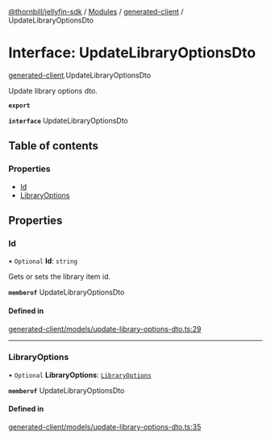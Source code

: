 [@thornbill/jellyfin-sdk](../README.md) / [Modules](../modules.md) / [generated-client](../modules/generated_client.md) / UpdateLibraryOptionsDto

# Interface: UpdateLibraryOptionsDto

[generated-client](../modules/generated_client.md).UpdateLibraryOptionsDto

Update library options dto.

**`export`**

**`interface`** UpdateLibraryOptionsDto

## Table of contents

### Properties

- [Id](generated_client.UpdateLibraryOptionsDto.md#id)
- [LibraryOptions](generated_client.UpdateLibraryOptionsDto.md#libraryoptions)

## Properties

### Id

• `Optional` **Id**: `string`

Gets or sets the library item id.

**`memberof`** UpdateLibraryOptionsDto

#### Defined in

[generated-client/models/update-library-options-dto.ts:29](https://github.com/thornbill/jellyfin-sdk-typescript/blob/b5d0506/src/generated-client/models/update-library-options-dto.ts#L29)

___

### LibraryOptions

• `Optional` **LibraryOptions**: [`LibraryOptions`](generated_client.LibraryOptions.md)

**`memberof`** UpdateLibraryOptionsDto

#### Defined in

[generated-client/models/update-library-options-dto.ts:35](https://github.com/thornbill/jellyfin-sdk-typescript/blob/b5d0506/src/generated-client/models/update-library-options-dto.ts#L35)
